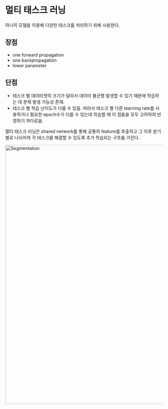 # 멀티 태스크 러닝
하나의 모델을 이용해 다양한 테스크를 처리하기 위해 사용한다.

## 장점
- one forward propagation
- one backpropagation
- lower parameter

## 단점
- 테스크 별 데이터셋의 크기가 달라서 데이터 불균형 발생할 수 있기 때문에 학습하는 데 문제 발생 가능성 존재.
- 테스크 별 학습 난이도가 다를 수 있음. 따라서 테스크 별 다른 learning rate를 사용하거나 필요한 epoch수가 다를 수 있는데 학습할 때 이 점들을 모두 고려하여 반영하기 까다로움.

멀티 태스크 러닝은 shared network를 통해 공통의 feature를 추출하고 그 이후 분기별로 나뉘어져 각 테스크를 해결할 수 있도록 추가 학습되는 구조를 가진다. 

<img width="827" alt="Segmentation" src="https://github.com/indextrown/senior-project/assets/69367698/6396f537-e740-4cec-b236-fa719a8fb70e">
